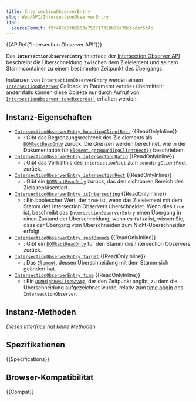 ```yaml
---
title: IntersectionObserverEntry
slug: Web/API/IntersectionObserverEntry
l10n:
  sourceCommit: f9f48866f02963e752717310b76a70d5bdaf554c
---
```


{{APIRef("Intersection Observer API")}}

Das **`IntersectionObserverEntry`**-Interface der [Intersection Observer API](/de/docs/Web/API/Intersection_Observer_API) beschreibt die Überschneidung zwischen dem Zielelement und seinem Stammcontainer zu einem bestimmten Zeitpunkt des Übergangs.

Instanzen von `IntersectionObserverEntry` werden einem [`IntersectionObserver`](/de/docs/Web/API/IntersectionObserver) Callback im Parameter `entries` übermittelt; andernfalls können diese Objekte nur durch Aufruf von [`IntersectionObserver.takeRecords()`](/de/docs/Web/API/IntersectionObserver/takeRecords) erhalten werden.

## Instanz-Eigenschaften

- [`IntersectionObserverEntry.boundingClientRect`](/de/docs/Web/API/IntersectionObserverEntry/boundingClientRect) {{ReadOnlyInline}}
  - : Gibt das Begrenzungsrechteck des Zielelements als [`DOMRectReadOnly`](/de/docs/Web/API/DOMRectReadOnly) zurück. Die Grenzen werden berechnet, wie in der Dokumentation für [`Element.getBoundingClientRect()`](/de/docs/Web/API/Element/getBoundingClientRect) beschrieben.
- [`IntersectionObserverEntry.intersectionRatio`](/de/docs/Web/API/IntersectionObserverEntry/intersectionRatio) {{ReadOnlyInline}}
  - : Gibt das Verhältnis des `intersectionRect` zum `boundingClientRect` zurück.
- [`IntersectionObserverEntry.intersectionRect`](/de/docs/Web/API/IntersectionObserverEntry/intersectionRect) {{ReadOnlyInline}}
  - : Gibt ein [`DOMRectReadOnly`](/de/docs/Web/API/DOMRectReadOnly) zurück, das den sichtbaren Bereich des Ziels repräsentiert.
- [`IntersectionObserverEntry.isIntersecting`](/de/docs/Web/API/IntersectionObserverEntry/isIntersecting) {{ReadOnlyInline}}
  - : Ein boolescher Wert, der `true` ist, wenn das Zielelement mit dem Stamm des Intersection Observers überschneidet. Wenn dies `true` ist, beschreibt das `IntersectionObserverEntry` einen Übergang in einen Zustand der Überschneidung; wenn es `false` ist, wissen Sie, dass der Übergang vom Überschneiden zum Nicht-Überschneiden erfolgt.
- [`IntersectionObserverEntry.rootBounds`](/de/docs/Web/API/IntersectionObserverEntry/rootBounds) {{ReadOnlyInline}}
  - : Gibt ein [`DOMRectReadOnly`](/de/docs/Web/API/DOMRectReadOnly) für den Stamm des Intersection Observers zurück.
- [`IntersectionObserverEntry.target`](/de/docs/Web/API/IntersectionObserverEntry/target) {{ReadOnlyInline}}
  - : Das [`Element`](/de/docs/Web/API/Element), dessen Überschneidung mit dem Stamm sich geändert hat.
- [`IntersectionObserverEntry.time`](/de/docs/Web/API/IntersectionObserverEntry/time) {{ReadOnlyInline}}
  - : Ein [`DOMHighResTimeStamp`](/de/docs/Web/API/DOMHighResTimeStamp), der den Zeitpunkt angibt, zu dem die Überschneidung aufgezeichnet wurde, relativ zum [time origin](/de/docs/Web/API/Performance/timeOrigin) des `IntersectionObserver`.

## Instanz-Methoden

_Dieses Interface hat keine Methoden._

## Spezifikationen

{{Specifications}}

## Browser-Kompatibilität

{{Compat}}
